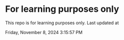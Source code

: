 # For learning purposes only
This repo is for learning purposes only.
Last updated at

Friday, November 8, 2024 3:15:57 PM

